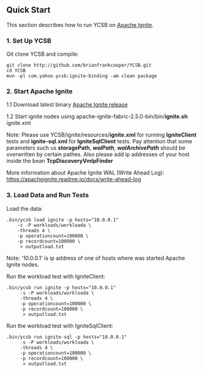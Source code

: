 <!--
Copyright (c) 2018 YCSB contributors. All rights reserved.

Licensed under the Apache License, Version 2.0 (the "License"); you
may not use this file except in compliance with the License. You
may obtain a copy of the License at

http://www.apache.org/licenses/LICENSE-2.0

Unless required by applicable law or agreed to in writing, software
distributed under the License is distributed on an "AS IS" BASIS,
WITHOUT WARRANTIES OR CONDITIONS OF ANY KIND, either express or
implied. See the License for the specific language governing
permissions and limitations under the License. See accompanying
LICENSE file.
-->

## Quick Start

This section describes how to run YCSB on [Apache Ignite](https://ignite.apache.org). 

### 1. Set Up YCSB

Git clone YCSB and compile:

    git clone http://github.com/brianfrankcooper/YCSB.git
    cd YCSB
    mvn -pl com.yahoo.ycsb:ignite-binding -am clean package

### 2. Start Apache Ignite
1.1 Download latest binary [Apache Ignite release](https://ignite.apache.org/download.cgi#binaries)

1.2 Start ignite nodes using apache-ignite-fabric-2.5.0-bin/bin/**ignite.sh** ignite.xml

Note: Please use YCSB/ignite/resources/**ignite.xml** for running **IgniteClient** tests and **ignite-sql.xml** for 
**IgniteSqlClient** tests. Pay attention that some parameters such us **storagePath**, ****_walPath_****, ****_walArchivePath_**** 
should be overwritten by certain pathes. Also please add ip addresses of your host inside the bean **TcpDiscoveryVmIpFinder**

More information about Apache Ignite WAL (Write Ahead Log): https://apacheignite.readme.io/docs/write-ahead-log
### 3. Load Data and Run Tests

Load the data:

    .bin/ycsb load ignite -p hosts="10.0.0.1" 
        -s -P workloads/workloada \
        -threads 4 \
        -p operationcount=100000 \ 
        -p recordcount=100000 \ 
         > outputload.txt 
Note: '10.0.0.1' is ip address of one of hosts where was started Apache Ignite nodes.

Run the workload test with IgniteClient:

    .bin/ycsb run ignite -p hosts="10.0.0.1" 
         -s -P workloads/workloada \
         -threads 4 \
         -p operationcount=100000 \ 
         -p recordcount=100000 \ 
          > outputload.txt

Run the workload test with IgniteSqlClient:

    .bin/ycsb run ignite-sql -p hosts="10.0.0.1" 
         -s -P workloads/workloada \
         -threads 4 \
         -p operationcount=100000 \ 
         -p recordcount=100000 \ 
          > outputload.txt